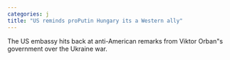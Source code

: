 ```yaml
---
categories: j
title: "US reminds proPutin Hungary its a Western ally"
---
```

The US embassy hits back at anti-American remarks from Viktor Orban"s government over the Ukraine war.